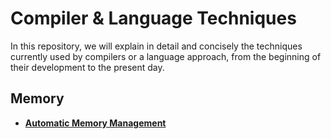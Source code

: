 # Compiler & Language Techniques

In this repository, we will explain in detail and concisely the techniques currently used by compilers or a language approach, from the beginning of their development to the present day.

## Memory

- **[Automatic Memory Management](https://github.com/thrushlang/techniques/blob/master/Memory/AMM.md)**
